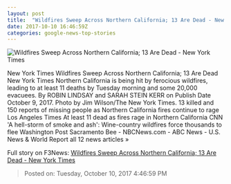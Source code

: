 ```yaml
---
layout: post
title:  "Wildfires Sweep Across Northern California; 13 Are Dead - New York Times"
date: 2017-10-10 16:46:59Z
categories: google-news-top-stories
---
```


![Wildfires Sweep Across Northern California; 13 Are Dead - New York Times](https://static01.nyt.com/images/2017/10/11/world/11XP-fires2/11XP-fires2-facebookJumbo.jpg)

New York Times Wildfires Sweep Across Northern California; 13 Are Dead New York Times Northern California is being hit by ferocious wildfires, leading to at least 11 deaths by Tuesday morning and some 20,000 evacuees. By ROBIN LINDSAY and SARAH STEIN KERR on Publish Date October 9, 2017. Photo by Jim Wilson/The New York Times. 13 killed and 150 reports of missing people as Northern California fires continue to rage Los Angeles Times At least 11 dead as fires rage in Northern California CNN 'A hell-storm of smoke and ash': Wine-country wildfires force thousands to flee Washington Post Sacramento Bee - NBCNews.com - ABC News - U.S. News & World Report all 12 news articles »


Full story on F3News: [Wildfires Sweep Across Northern California; 13 Are Dead - New York Times](http://www.f3nws.com/n/VZBFJC)

> Posted on: Tuesday, October 10, 2017 4:46:59 PM
